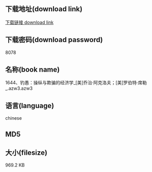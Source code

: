 ## 下载地址(download link)
[下载链接 download link](https://tutu365.netlify.app/?s=1644%E3%80%81%E9%92%93%E6%84%9A%EF%BC%9A%E6%93%8D%E7%BA%B5%E4%B8%8E%E6%AC%BA%E9%AA%97%E7%9A%84%E7%BB%8F%E6%B5%8E%E5%AD%A6_%5B%E7%BE%8E%5D%E4%B9%94%E6%B2%BB%C2%B7%E9%98%BF%E5%85%8B%E6%B4%9B%E5%A4%AB%EF%BC%9B%5B%E7%BE%8E%5D%E7%BD%97%E4%BC%AF%E7%89%B9%C2%B7%E5%B8%AD%E5%8B%92_.azw3)

## 下载密码(download password)
8078

## 名称(book name)
1644、钓愚：操纵与欺骗的经济学_[美]乔治·阿克洛夫；[美]罗伯特·席勒_.azw3.azw3

## 语言(language)
chinese

## MD5


## 大小(filesize)
969.2 KB
